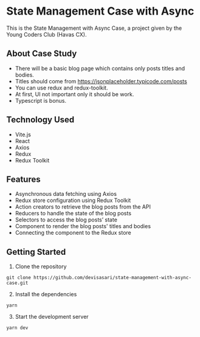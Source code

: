# State Management Case with Async

This is the State Management with Async Case, a project given by the Young Coders Club (Havas CX).

## About Case Study

- There will be a basic blog page which contains only posts titles and bodies.
- Titles should come from https://jsonplaceholder.typicode.com/posts
- You can use redux and redux-toolkit.
- At first, UI not important only it should be work.
- Typescript is bonus.

## Technology Used

- Vite.js
- React
- Axios
- Redux
- Redux Toolkit

## Features

- Asynchronous data fetching using Axios
- Redux store configuration using Redux Toolkit
- Action creators to retrieve the blog posts from the API
- Reducers to handle the state of the blog posts
- Selectors to access the blog posts’ state
- Component to render the blog posts' titles and bodies
- Connecting the component to the Redux store

## Getting Started

1. Clone the repository

```
git clone https://github.com/devisasari/state-management-with-async-case.git
```

2. Install the dependencies

```
yarn
```

3. Start the development server

```
yarn dev
```
